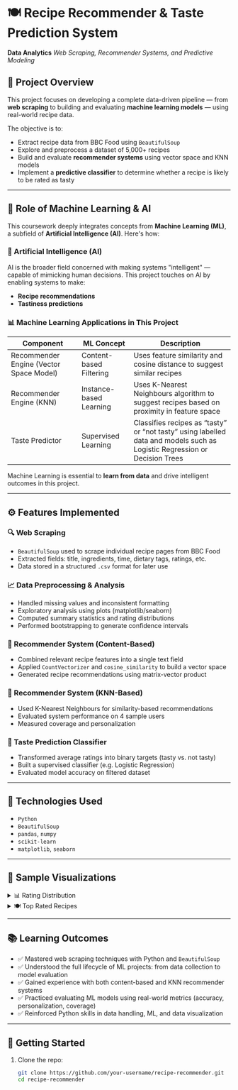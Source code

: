 # 🍽️ Recipe Recommender & Taste Prediction System
**Data Analytics** 
*Web Scraping, Recommender Systems, and Predictive Modeling*

## 📌 Project Overview
This project focuses on developing a complete data-driven pipeline — from **web scraping** to building and evaluating **machine learning models** — using real-world recipe data.

The objective is to:
- Extract recipe data from BBC Food using `BeautifulSoup`
- Explore and preprocess a dataset of 5,000+ recipes
- Build and evaluate **recommender systems** using vector space and KNN models
- Implement a **predictive classifier** to determine whether a recipe is likely to be rated as tasty

---

## 🧠 Role of Machine Learning & AI

This coursework deeply integrates concepts from **Machine Learning (ML)**, a subfield of **Artificial Intelligence (AI)**. Here's how:

### 🤖 Artificial Intelligence (AI)
AI is the broader field concerned with making systems "intelligent" — capable of mimicking human decisions. This project touches on AI by enabling systems to make:
- **Recipe recommendations**
- **Tastiness predictions**

### 📊 Machine Learning Applications in This Project

| Component | ML Concept | Description |
|----------|------------|-------------|
| Recommender Engine (Vector Space Model) | Content-based Filtering | Uses feature similarity and cosine distance to suggest similar recipes |
| Recommender Engine (KNN) | Instance-based Learning | Uses K-Nearest Neighbours algorithm to suggest recipes based on proximity in feature space |
| Taste Predictor | Supervised Learning | Classifies recipes as “tasty” or “not tasty” using labelled data and models such as Logistic Regression or Decision Trees |

Machine Learning is essential to **learn from data** and drive intelligent outcomes in this project.

---

## ⚙️ Features Implemented

### 🔍 Web Scraping
- `BeautifulSoup` used to scrape individual recipe pages from BBC Food
- Extracted fields: title, ingredients, time, dietary tags, ratings, etc.
- Data stored in a structured `.csv` format for later use

### 📈 Data Preprocessing & Analysis
- Handled missing values and inconsistent formatting
- Exploratory analysis using plots (matplotlib/seaborn)
- Computed summary statistics and rating distributions
- Performed bootstrapping to generate confidence intervals

### 🤝 Recommender System (Content-Based)
- Combined relevant recipe features into a single text field
- Applied `CountVectorizer` and `cosine_similarity` to build a vector space
- Generated recipe recommendations using matrix-vector product

### 🧠 Recommender System (KNN-Based)
- Used K-Nearest Neighbours for similarity-based recommendations
- Evaluated system performance on 4 sample users
- Measured coverage and personalization

### 🧪 Taste Prediction Classifier
- Transformed average ratings into binary targets (tasty vs. not tasty)
- Built a supervised classifier (e.g. Logistic Regression)
- Evaluated model accuracy on filtered dataset

---

## 📂 Technologies Used
- `Python`
- `BeautifulSoup`
- `pandas`, `numpy`
- `scikit-learn`
- `matplotlib`, `seaborn`

---

## 📸 Sample Visualizations

<details>
  <summary>📊 Rating Distribution</summary>

  ![rating_distribution](assets/rating_distribution.png)

</details>

<details>
  <summary>🍽️ Top Rated Recipes</summary>

  ![top_recipes](assets/top_recipes.png)

</details>

---

## 📚 Learning Outcomes

- ✅ Mastered web scraping techniques with Python and `BeautifulSoup`
- ✅ Understood the full lifecycle of ML projects: from data collection to model evaluation
- ✅ Gained experience with both content-based and KNN recommender systems
- ✅ Practiced evaluating ML models using real-world metrics (accuracy, personalization, coverage)
- ✅ Reinforced Python skills in data handling, ML, and data visualization

---

## 🚀 Getting Started

1. Clone the repo:
   ```bash
   git clone https://github.com/your-username/recipe-recommender.git
   cd recipe-recommender
